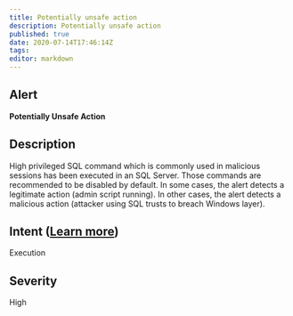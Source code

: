 ```yaml
---
title: Potentially unsafe action
description: Potentially unsafe action
published: true
date: 2020-07-14T17:46:14Z
tags:
editor: markdown
---
```


## Alert
**Potentially Unsafe Action**

## Description
High privileged SQL command which is commonly used in malicious sessions has been executed in an SQL Server. Those commands are recommended to be disabled by default. In some cases, the alert detects a legitimate action (admin script running). In other cases, the alert detects a malicious action (attacker using SQL trusts to breach Windows layer).

## Intent ([Learn more](/public/security/alerts/intentions.md))
Execution

## Severity
High




